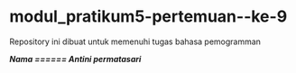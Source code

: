 # modul_pratikum5-pertemuan--ke-9
Repository ini dibuat untuk memenuhi tugas bahasa pemogramman

***Nama ====== Antini permatasari***

